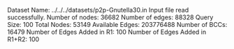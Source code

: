 Dataset Name: ../../../datasets/p2p-Gnutella30.in
Input file read successfully.
Number of nodes: 36682
Number of edges: 88328
Query Size: 100
Total Nodes: 53149
Available Edges: 203776488
Number of BCCs: 16479
Number of Edges Added in R1: 100
Number of Edges Added in R1+R2: 100
